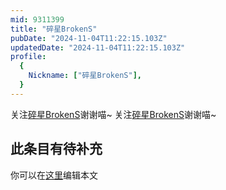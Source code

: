 ```yaml
---
mid: 9311399
title: "碎星BrokenS"
pubDate: "2024-11-04T11:22:15.103Z"
updatedDate: "2024-11-04T11:22:15.103Z"
profile:
  {
    Nickname: ["碎星BrokenS"],
  }
---
```


关注[碎星BrokenS](https://space.bilibili.com/9311399)谢谢喵~ 关注[碎星BrokenS](https://space.bilibili.com/9311399)谢谢喵~

## 此条目有待补充
你可以在[这里](https://github.com/Yuhanawa/VTuber.ICU-Content/edit/master/v/碎星BrokenS/index.md)编辑本文
